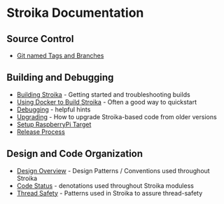 # Stroika Documentation

## Source Control
- [Git named Tags and Branches](Git-Tags-and-Branches.md)

## Building and Debugging
- [Building Stroika](Building%20Stroika.md) - Getting started and troubleshooting builds
- [Using Docker to Build Stroika](../DockerBuildContainers/ReadMe.md) - Often a good way to quickstart
- [Debugging](Debugging.md) - helpful hints
- [Upgrading](Upgrading.md) - How to upgrade Stroika-based code from older versions
- [Setup RaspberryPi Target](SetupRaspberryPiTarget.md)
- [Release Process](Release-Process.md)

## Design and Code Organization

- [Design Overview](Design%20Overview.md) - Design Patterns / Conventions used throughout Stroika
- [Code Status](Code-Status.md) - denotations used throughout Stroika moduless
- [Thread Safety](Thread-Safety.md) - Patterns used in Stroika to assure thread-safety

